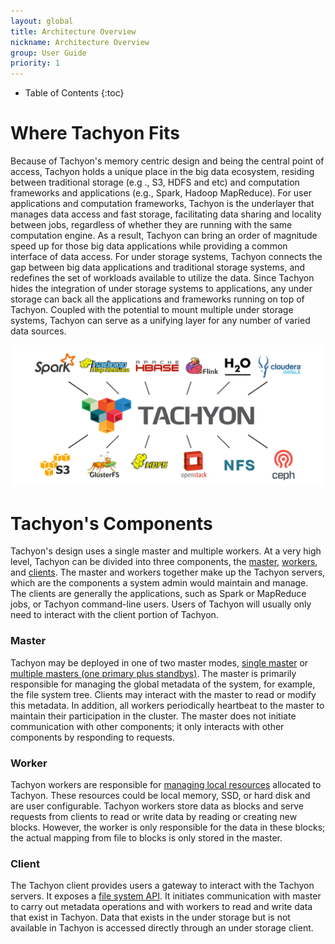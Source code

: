 ```yaml
---
layout: global
title: Architecture Overview
nickname: Architecture Overview
group: User Guide
priority: 1
---
```


* Table of Contents
{:toc}

# Where Tachyon Fits

Because of Tachyon's memory centric design and being the central point of access,
Tachyon holds a unique place in the big data ecosystem, residing between traditional storage (e.g
., S3, HDFS and etc) and computation frameworks and applications (e.g., Spark, Hadoop MapReduce). 
For user applications and computation frameworks, Tachyon is the underlayer that
manages data access and fast storage, facilitating data sharing and locality between jobs,
regardless of whether they are running with the same computation engine. As a result,
Tachyon can bring an order of magnitude speed up for those big data applications while providing a 
common interface of data access. For under storage systems,
Tachyon connects the gap between big data applications and traditional storage systems, and
redefines the set of workloads available to utilize the data. Since Tachyon hides the
integration of under storage systems to applications, any under storage can back all the
applications and frameworks running on top of Tachyon. Coupled with the potential to mount multiple
under storage systems, Tachyon can serve as a unifying layer for any number of varied data sources.

![Stack](./img/stack.png)

# Tachyon's Components

Tachyon's design uses a single master and multiple workers. At a very high level, Tachyon can be divided
into three components, the [master](#master), [workers](#worker), and [clients](#client). The master
and workers together make up the Tachyon servers, which are the components a system admin would
maintain and manage. The clients are generally the applications, such as Spark or MapReduce jobs,
or Tachyon command-line users. Users of Tachyon will usually only need to interact with the client 
portion of Tachyon.

### Master

Tachyon may be deployed in one of two master modes, [single master](Running-Tachyon-Locally.html) or
[multiple masters (one primary plus standbys)](Running-Tachyon-Fault-Tolerant-on-EC2.html). The master 
is primarily responsible for managing the global metadata of the system, for example, the file system 
tree. Clients may interact with the master to read or modify this metadata. In addition, all workers
periodically heartbeat to the master to maintain their participation in the cluster. The master
does not initiate communication with other components; it only interacts with other components by
responding to requests.

### Worker

Tachyon workers are responsible for [managing local resources](Tiered-Storage-on-Tachyon.html)
allocated to Tachyon. These resources could be local memory, SSD, or hard disk and are user
configurable. Tachyon workers store data as blocks and serve requests from clients to read or write
data by reading or creating new blocks. However, the worker is only responsible for the data in
these blocks; the actual mapping from file to blocks is only stored in the master.

### Client

The Tachyon client provides users a gateway to interact with the Tachyon servers. It exposes a
[file system API](File-System-API.html). It initiates communication with master to carry out metadata 
operations and with workers to read and write data that exist in Tachyon. Data that exists in the 
under storage but is not available in Tachyon is accessed directly through an under storage client.
